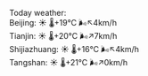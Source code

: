 Today weather:  
Beijing: ☀️ 🌡️+19°C 🌬️↖4km/h  
Tianjin: ☀️ 🌡️+20°C 🌬️↗7km/h  
Shijiazhuang: ☀️ 🌡️+16°C 🌬️↖4km/h  
Tangshan: ☀️ 🌡️+21°C 🌬️↗0km/h  
